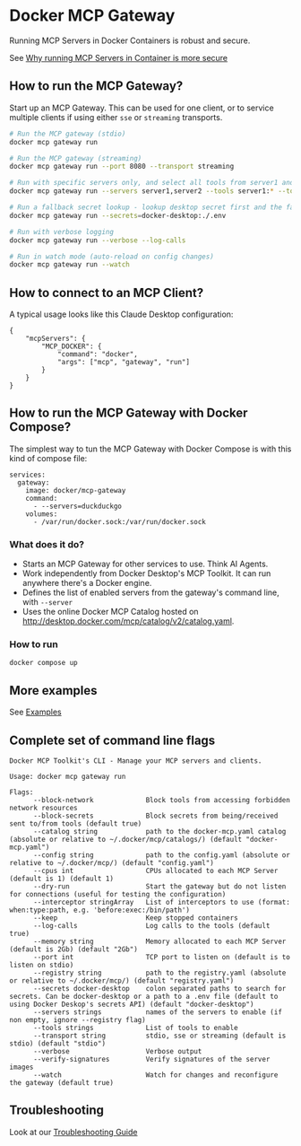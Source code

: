 # Docker MCP Gateway

Running MCP Servers in Docker Containers is robust and secure.

See [Why running MCP Servers in Container is more secure](security.md)

## How to run the MCP Gateway?

Start up an MCP Gateway. This can be used for one client, or to service multiple clients if using either `sse` or `streaming` transports.

```bash
# Run the MCP gateway (stdio)
docker mcp gateway run

# Run the MCP gateway (streaming)
docker mcp gateway run --port 8080 --transport streaming

# Run with specific servers only, and select all tools from server1 and just tool2 from server2
docker mcp gateway run --servers server1,server2 --tools server1:* --tools server2:tool2

# Run a fallback secret lookup - lookup desktop secret first and the fallback to a local .env file
docker mcp gateway run --secrets=docker-desktop:./.env

# Run with verbose logging
docker mcp gateway run --verbose --log-calls

# Run in watch mode (auto-reload on config changes)
docker mcp gateway run --watch
```

## How to connect to an MCP Client?

A typical usage looks like this Claude Desktop configuration:

```
{
    "mcpServers": {
        "MCP_DOCKER": {
            "command": "docker",
            "args": ["mcp", "gateway", "run"]
        }
    }
}
```

## How to run the MCP Gateway with Docker Compose?

The simplest way to tun the MCP Gateway with Docker Compose is with this kind of compose file:

```
services:
  gateway:
    image: docker/mcp-gateway
    command:
      - --servers=duckduckgo
    volumes:
      - /var/run/docker.sock:/var/run/docker.sock
```

### What does it do?

- Starts an MCP Gateway for other services to use. Think AI Agents.
- Work independently from Docker Desktop's MCP Toolkit. It can run anywhere there's a Docker engine.
- Defines the list of enabled servers from the gateway's command line, with `--server`
- Uses the online Docker MCP Catalog hosted on http://desktop.docker.com/mcp/catalog/v2/catalog.yaml.

### How to run

```console
docker compose up
```

## More examples

See [Examples](../examples/README.md)

## Complete set of command line flags

```
Docker MCP Toolkit's CLI - Manage your MCP servers and clients.

Usage: docker mcp gateway run

Flags:
      --block-network             Block tools from accessing forbidden network resources
      --block-secrets             Block secrets from being/received sent to/from tools (default true)
      --catalog string            path to the docker-mcp.yaml catalog (absolute or relative to ~/.docker/mcp/catalogs/) (default "docker-mcp.yaml")
      --config string             path to the config.yaml (absolute or relative to ~/.docker/mcp/) (default "config.yaml")
      --cpus int                  CPUs allocated to each MCP Server (default is 1) (default 1)
      --dry-run                   Start the gateway but do not listen for connections (useful for testing the configuration)
      --interceptor stringArray   List of interceptors to use (format: when:type:path, e.g. 'before:exec:/bin/path')
      --keep                      Keep stopped containers
      --log-calls                 Log calls to the tools (default true)
      --memory string             Memory allocated to each MCP Server (default is 2Gb) (default "2Gb")
      --port int                  TCP port to listen on (default is to listen on stdio)
      --registry string           path to the registry.yaml (absolute or relative to ~/.docker/mcp/) (default "registry.yaml")
      --secrets docker-desktop    colon separated paths to search for secrets. Can be docker-desktop or a path to a .env file (default to using Docker Deskop's secrets API) (default "docker-desktop")
      --servers strings           names of the servers to enable (if non empty, ignore --registry flag)
      --tools strings             List of tools to enable
      --transport string          stdio, sse or streaming (default is stdio) (default "stdio")
      --verbose                   Verbose output
      --verify-signatures         Verify signatures of the server images
      --watch                     Watch for changes and reconfigure the gateway (default true)
```

## Troubleshooting

Look at our [Troubleshooting Guide](/docs/troubleshooting.md)
